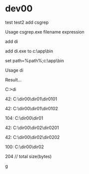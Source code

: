 # dev00

test
test2
add csgrep

Usage csgrep.exe filename expression


add di

add di.exe to c:\app\bin

set path=%path%;c:\app\bin

Usage di

Result...

C:>di

42: C:\dir00\dir01\dir0101

42: C:\dir00\dir01\dir0102

104: C:\dir00\dir01

42: C:\dir00\dir02\dir0201

42: C:\dir00\dir02\dir0202

100: C:\dir00\dir02

204 // total size(bytes)


g


